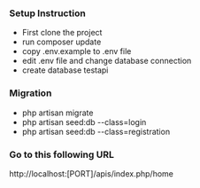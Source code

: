 ### Setup Instruction

- First clone the project
- run composer update
- copy .env.example to .env file
- edit .env file and change database connection
- create database testapi

### Migration 

- php artisan migrate
- php artisan seed:db --class=login
- php artisan seed:db --class=registration

### Go to this following URL 

http://localhost:[PORT]/apis/index.php/home
